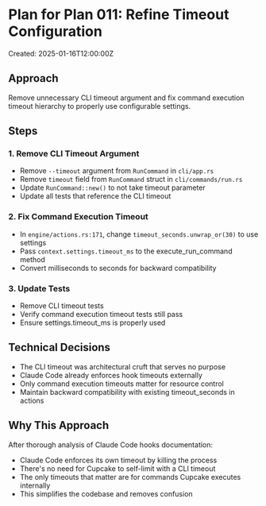 # Plan for Plan 011: Refine Timeout Configuration

Created: 2025-01-16T12:00:00Z

## Approach

Remove unnecessary CLI timeout argument and fix command execution timeout hierarchy to properly use configurable settings.

## Steps

### 1. Remove CLI Timeout Argument
- Remove `--timeout` argument from `RunCommand` in `cli/app.rs`
- Remove `timeout` field from `RunCommand` struct in `cli/commands/run.rs`
- Update `RunCommand::new()` to not take timeout parameter
- Update all tests that reference the CLI timeout

### 2. Fix Command Execution Timeout
- In `engine/actions.rs:171`, change `timeout_seconds.unwrap_or(30)` to use settings
- Pass `context.settings.timeout_ms` to the execute_run_command method
- Convert milliseconds to seconds for backward compatibility

### 3. Update Tests
- Remove CLI timeout tests
- Verify command execution timeout tests still pass
- Ensure settings.timeout_ms is properly used

## Technical Decisions

- The CLI timeout was architectural cruft that serves no purpose
- Claude Code already enforces hook timeouts externally
- Only command execution timeouts matter for resource control
- Maintain backward compatibility with existing timeout_seconds in actions

## Why This Approach

After thorough analysis of Claude Code hooks documentation:
- Claude Code enforces its own timeout by killing the process
- There's no need for Cupcake to self-limit with a CLI timeout
- The only timeouts that matter are for commands Cupcake executes internally
- This simplifies the codebase and removes confusion